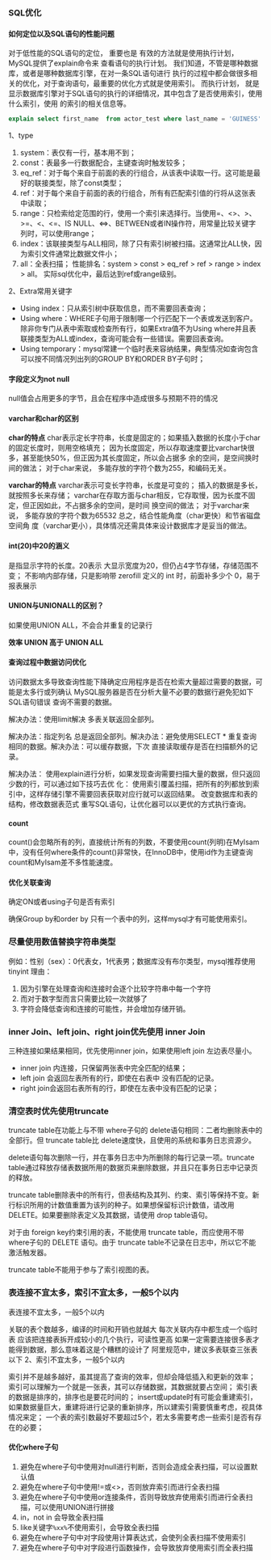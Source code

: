 ### SQL优化

#### 如何定位以及SQL语句的性能问题

对于低性能的SQL语句的定位， 重要也是 有效的方法就是使用执行计划， MySQL提供了explain命令来
查看语句的执行计划。 我们知道，不管是哪种数据库，或者是哪种数据库引擎，在对一条SQL语句进行
执行的过程中都会做很多相关的优化，对于查询语句，最重要的优化方式就是使用索引。 而执行计划，
就是显示数据库引擎对于SQL语句的执行的详细情况，其中包含了是否使用索引，使用什么索引，使用
的索引的相关信息等。  

```sql
explain select first_name  from actor_test where last_name = 'GUINESS' and last_update > '2006-01-01 00:00:00' and actor_id = 1;
```

1、type

1. system：表仅有一行，基本用不到；
2. const：表最多一行数据配合，主键查询时触发较多；
3. eq_ref：对于每个来自于前面的表的行组合，从该表中读取一行。这可能是最好的联接类型，除了const类型；
4. ref：对于每个来自于前面的表的行组合，所有有匹配索引值的行将从这张表中读取；
5. range：只检索给定范围的行，使用一个索引来选择行。当使用=、<>、>、>=、<、<=、IS NULL、<=>、BETWEEN或者IN操作符，用常量比较关键字列时，可以使用range；
6. index：该联接类型与ALL相同，除了只有索引树被扫描。这通常比ALL快，因为索引文件通常比数据文件小；
7. all：全表扫描；
   性能排名：system > const > eq_ref > ref > range > index > all。
   实际sql优化中，最后达到ref或range级别。

2、Extra常用关键字

* Using index：只从索引树中获取信息，而不需要回表查询；
* Using where：WHERE子句用于限制哪一个行匹配下一个表或发送到客户。除非你专门从表中索取或检查所有行，如果Extra值不为Using where并且表联接类型为ALL或index，查询可能会有一些错误。需要回表查询。
* Using temporary：mysql常建一个临时表来容纳结果，典型情况如查询包含可以按不同情况列出列的GROUP BY和ORDER BY子句时；

#### 字段定义为not null

null值会占用更多的字节，且会在程序中造成很多与预期不符的情况

#### varchar和char的区别

**char的特点**
char表示定长字符串，长度是固定的；如果插入数据的长度小于char的固定长度时，则用空格填充；
因为长度固定，所以存取速度要比varchar快很多，甚至能快50%，但正因为其长度固定，所以会占据多
余的空间，是空间换时间的做法；
对于char来说， 多能存放的字符个数为255，和编码无关。

**varchar的特点**
varchar表示可变长字符串，长度是可变的；
插入的数据是多长，就按照多长来存储；
varchar在存取方面与char相反，它存取慢，因为长度不固定，但正因如此，不占据多余的空间，是时间
换空间的做法；
对于varchar来说， 多能存放的字符个数为65532 总之，结合性能角度（char更快）和节省磁盘空间角
度（varchar更小），具体情况还需具体来设计数据库才是妥当的做法。  

#### int(20)中20的涵义

是指显示字符的长度。20表示 大显示宽度为20，但仍占4字节存储，存储范围不变；
不影响内部存储，只是影响带 zerofill 定义的 int 时，前面补多少个 0，易于报表展示  

#### UNION与UNIONALL的区别？

如果使用UNION ALL，不会合并重复的记录行

**效率 UNION 高于 UNION ALL**   

#### 查询过程中数据访问优化

访问数据太多导致查询性能下降确定应用程序是否在检索大量超过需要的数据，可能是太多行或列确认
MySQL服务器是否在分析大量不必要的数据行避免犯如下SQL语句错误
查询不需要的数据。

解决办法：使用limit解决
多表关联返回全部列。

解决办法：指定列名
总是返回全部列。解决办法：避免使用SELECT * 重复查询相同的数据。解决办法：可以缓存数据，下次
直接读取缓存是否在扫描额外的记录。

解决办法：
使用explain进行分析，如果发现查询需要扫描大量的数据，但只返回少数的行，可以通过如下技巧去优
化：
使用索引覆盖扫描，把所有的列都放到索引中，这样存储引擎不需要回表获取对应行就可以返回结果。
改变数据库和表的结构，修改数据表范式
重写SQL语句，让优化器可以以更优的方式执行查询。  

#### count

count()会忽略所有的列，直接统计所有的列数，不要使用count(列明)在MyIsam中，没有任何where条件的count()非常快，在InnoDB中，使用id作为主键查询count和MyIsam差不多性能速度。

#### 优化关联查询

确定ON或者using子句是否有索引

确保Group by和order by 只有一个表中的列，这样mysql才有可能使用索引。

### 尽量使用数值替换字符串类型

例如：性别（sex）：0代表女，1代表男；数据库没有布尔类型，mysql推荐使用tinyint
理由：

1. 因为引擎在处理查询和连接时会逐个比较字符串中每一个字符
2. 而对于数字型而言只需要比较一次就够了
3. 字符会降低查询和连接的可能性，并会增加存储开销。

### inner Join、left join、right join优先使用 inner Join

三种连接如果结果相同，优先使用inner join，如果使用left  join 左边表尽量小。

* inner join 内连接，只保留两张表中完全匹配的结果；
* left join 会返回左表所有的行，即使在右表中 没有匹配的记录。
* right join会返回右表所有的行，即使在左表中没有匹配的记录；

### 清空表时优先使用truncate

truncate table在功能上与不带 where子句的 delete语句相同：二者均删除表中的全部行。但 truncate table比 delete速度快，且使用的系统和事务日志资源少。

delete语句每次删除一行，并在事务日志中为所删除的每行记录一项。truncate table通过释放存储表数据所用的数据页来删除数据，并且只在事务日志中记录页的释放。

truncate table删除表中的所有行，但表结构及其列、约束、索引等保持不变。新行标识所用的计数值重置为该列的种子。如果想保留标识计数值，请改用 DELETE。如果要删除表定义及其数据，请使用 drop table语句。

对于由 foreign key约束引用的表，不能使用 truncate table，而应使用不带  where子句的 DELETE 语句。由于 truncate table不记录在日志中，所以它不能激活触发器。

truncate table不能用于参与了索引视图的表。

### 表连接不宜太多，索引不宜太多，一般5个以内

表连接不宜太多，一般5个以内

关联的表个数越多，编译的时间和开销也就越大
每次关联内存中都生成一个临时表
应该把连接表拆开成较小的几个执行，可读性更高
如果一定需要连接很多表才能得到数据，那么意味着这是个糟糕的设计了
阿里规范中，建议多表联查三张表以下
2、索引不宜太多，一般5个以内

索引并不是越多越好，虽其提高了查询的效率，但却会降低插入和更新的效率；
索引可以理解为一个就是一张表，其可以存储数据，其数据就要占空间；
索引表的数据是排序的，排序也是要花时间的；
insert或update时有可能会重建索引，如果数据量巨大，重建将进行记录的重新排序，所以建索引需要慎重考虑，视具体情况来定；
一个表的索引数最好不要超过5个，若太多需要考虑一些索引是否有存在的必要；

#### 优化where子句

1. 避免在where子句中使用对null进行判断，否则会造成全表扫描，可以设置默认值
2. 避免在where子句中使用!=或<>，否则放弃索引而进行全表扫描
3. 避免在where子句中使用or连接条件，否则导致放弃使用索引而进行全表扫描，可以使用UNION进行拼接
4. in，not in 会导致全表扫描
5. like关键字`%xx%`不使用索引，会导致全表扫描
6. 避免在where子句中对字段使用计算表达式，会使列全表扫描不使用索引
7. 避免在where子句中对字段进行函数操作，会导致放弃使用索引而全表扫描
